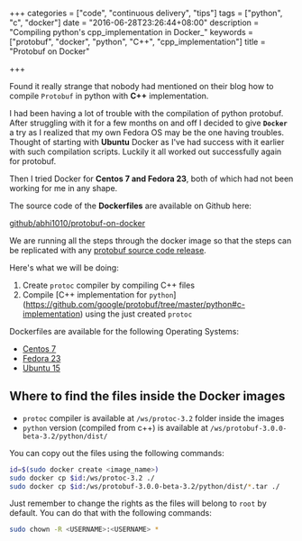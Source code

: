 +++
categories = ["code", "continuous delivery", "tips"]
tags = ["python", "c", "docker"]
date = "2016-06-28T23:26:44+08:00"
description = "Compiling python's cpp_implementation in Docker_"
keywords = ["protobuf", "docker", "python", "C++", "cpp_implementation"]
title = "Protobuf on Docker"

+++

Found it really strange that nobody had mentioned on their blog how to 
compile `Protobuf` in python with **C++** implementation. 

I had been having a lot of trouble with the compilation of python protobuf. 
After struggling with it for a few months on and off I decided to give **`Docker`**
 a try as I realized that my own Fedora OS may be the one having troubles.
 Thought of starting with **Ubuntu** Docker as I've had success with it earlier
 with such compilation scripts. Luckily it all worked out successfully again
 for protobuf. 
 
Then I tried Docker for **Centos 7 and Fedora 23**, both of which had not 
 been working for me in any shape. 

The source code of the **Dockerfiles** are available on Github here:
 
 [github/abhi1010/protobuf-on-docker](https://github.com/abhi1010/protobuf-on-docker)
 
 We are running all the steps through the docker image so that the steps can be replicated 
 with any [protobuf source code release](https://github.com/google/protobuf/releases).
 
 Here's what we will be doing:
 
1. Create `protoc` compiler by compiling C++ files
2. Compile [C++ implementation for `python`]
(https://github.com/google/protobuf/tree/master/python#c-implementation) 
using the just created `protoc` 


Dockerfiles are available for the following Operating Systems:

- [Centos 7](https://github.com/abhi1010/protobuf-on-docker/blob/master/centos-7.1/Dockerfile)
- [Fedora 23](https://github.com/abhi1010/protobuf-on-docker/blob/master/fedora-23/Dockerfile)
- [Ubuntu 15](https://github.com/abhi1010/protobuf-on-docker/blob/master/ubuntu-15/Dockerfile)


## Where to find the files inside the Docker images


- `protoc` compiler is available at `/ws/protoc-3.2` folder inside the images
- `python` version (compiled from c++) is available at `/ws/protobuf-3.0.0-beta-3.2/python/dist/`

You can copy out the files using the following commands:

```bash
id=$(sudo docker create <image_name>)
sudo docker cp $id:/ws/protoc-3.2 ./
sudo docker cp $id:/ws/protobuf-3.0.0-beta-3.2/python/dist/*.tar ./
```

Just remember to change the rights as the files will belong to `root` by default.
You can do that with the following commands:

```bash
sudo chown -R <USERNAME>:<USERNAME> *
```
